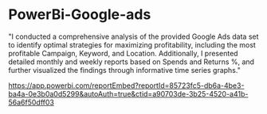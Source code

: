 # PowerBi-Google-ads

  "I conducted a comprehensive analysis of the provided Google Ads data set to identify optimal strategies for maximizing profitability, including the most profitable Campaign, Keyword, and Location. Additionally, I presented detailed monthly and weekly reports based on Spends and Returns %, and further visualized the findings through informative time series graphs."

https://app.powerbi.com/reportEmbed?reportId=85723fc5-db6a-4be3-ba4a-0e3b0a0d5299&autoAuth=true&ctid=a90703de-3b25-4520-a41b-56a6f50dff03
